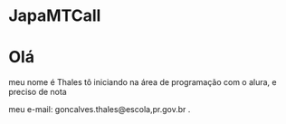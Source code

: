 # JapaMTCall
# Olá 
meu nome é Thales tô iniciando na área de programação com o alura, e preciso de nota

meu e-mail: goncalves.thales@escola,pr.gov.br
.
